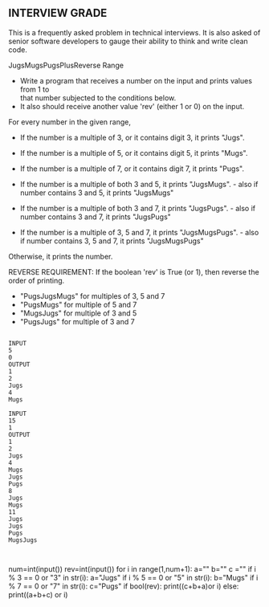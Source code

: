 ##  INTERVIEW GRADE
This is a frequently asked problem in technical interviews. It is also asked of 
senior software developers to gauge their ability to think and write clean code. 


JugsMugsPugsPlusReverse Range
- Write a program that receives a number on the input and prints values from 1 to   
that number subjected to the conditions below. 
- It also should receive another value 'rev' (either 1 or 0) on the input. 

For every number in the given range, 
  - If the number is a multiple of 3, or it contains digit 3, it prints "Jugs". 
  - If the number is a multiple of 5, or it contains digit 5, it prints "Mugs".
  - If the number is a multiple of 7, or it contains digit 7, it prints "Pugs".

  - If the number is a multiple of both 3 and 5, it prints "JugsMugs".
        - also if number contains 3 and 5, it prints "JugsMugs"
  - If the number is a multiple of both 3 and 7, it prints "JugsPugs".
        - also if number contains 3 and 7, it prints "JugsPugs"
  - If the number is a multiple of 3, 5 and 7, it prints "JugsMugsPugs".
        - also if number contains 3, 5 and 7, it prints "JugsMugsPugs"

Otherwise, it prints the number.

REVERSE REQUIREMENT:
If the boolean 'rev' is True (or 1), then reverse the order of printing. 
  - "PugsJugsMugs" for multiples of 3, 5 and 7
  - "PugsMugs" for multiple of 5 and 7
  - "MugsJugs" for multiple of 3 and 5 
  - "PugsJugs" for multiple of 3 and 7

```
 
INPUT 
5
0
OUTPUT
1
2
Jugs
4
Mugs

INPUT 
15
1
OUTPUT
1
2
Jugs
4
Mugs
Jugs
Pugs
8
Jugs
Mugs
11
Jugs
Jugs
Pugs
MugsJugs



```
num=int(input())
rev=int(input())
for i in range(1,num+1):
  a=""
  b=""
  c =""
  if i % 3 == 0 or  "3" in str(i):
    a="Jugs"
  if i % 5 == 0 or  "5" in str(i):
    b="Mugs"
  if i % 7 == 0 or  "7" in str(i):
    c="Pugs"
  if bool(rev):
    print((c+b+a)or i)
  else:
   print((a+b+c) or i)
     
